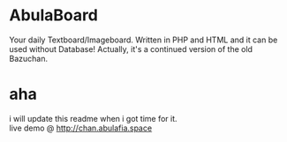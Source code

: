 # AbulaBoard
Your daily Textboard/Imageboard. Written in PHP and HTML and it can be used without Database! Actually, it's a continued version of the old Bazuchan.

# aha
i will update this readme when i got time for it.<br>
live demo @ http://chan.abulafia.space
